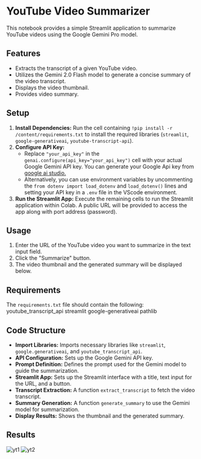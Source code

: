 # YouTube Video Summarizer

This notebook provides a simple Streamlit application to summarize YouTube videos using the Google Gemini Pro model.

## Features

- Extracts the transcript of a given YouTube video.
- Utilizes the Gemini 2.0 Flash model to generate a concise summary of the video transcript.
- Displays the video thumbnail.
- Provides video summary.

## Setup

1.  **Install Dependencies:** Run the cell containing `!pip install -r /content/requirements.txt` to install the required libraries (`streamlit`, `google-generativeai`, `youtube-transcript-api`).
2.  **Configure API Key:**
    *   Replace `"your_api_key"` in the `genai.configure(api_key="your_api_key")` cell with your actual Google Gemini API key. You can generate your Google Api key from [google ai studio.](https://aistudio.google.com/)
    *   Alternatively, you can use environment variables by uncommenting the `from dotenv import load_dotenv` and `load_dotenv()` lines and setting your API key in a `.env` file in the VScode environment.
3.  **Run the Streamlit App:** Execute the remaining cells to run the Streamlit application within Colab. A public URL will be provided to access the app along with port address (password).

## Usage

1.  Enter the URL of the YouTube video you want to summarize in the text input field.
2.  Click the "Summarize" button.
3.  The video thumbnail and the generated summary will be displayed below.

## Requirements

The `requirements.txt` file should contain the following:
youtube_transcript_api
streamlit
google-generativeai
pathlib

## Code Structure

-   **Import Libraries:** Imports necessary libraries like `streamlit`, `google.generativeai`, and `youtube_transcript_api`.
-   **API Configuration:** Sets up the Google Gemini API key.
-   **Prompt Definition:** Defines the prompt used for the Gemini model to guide the summarization.
-   **Streamlit App:** Sets up the Streamlit interface with a title, text input for the URL, and a button.
-   **Transcript Extraction:** A function `extract_transcript` to fetch the video transcript.
-   **Summary Generation:** A function `generate_summary` to use the Gemini model for summarization.
-   **Display Results:** Shows the thumbnail and the generated summary.

## Results

![yt1](https://github.com/user-attachments/assets/f395f85f-575c-4dad-90e3-3944f33b9785)
![yt2](https://github.com/user-attachments/assets/7140dcfe-8e43-4057-ab24-4f48aa4ea8ef)

